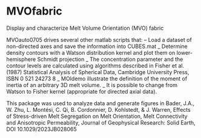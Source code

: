 # MVOfabric
 Display and characterize Melt Volume Orientation (MVO) fabric

 MVOauto0705 drives several other matlab scripts that:
 – Load a dataset of non-directed axes and save the information into CUBES.mat
 _ Determine density contours with a Watson distribution kernel and plot them on lower-hemisphere Schmidt projection
         _ The concentration parameter and the contour levels are calculated using algorithms described in Fisher et al. (1987) Statistical Analysis of Spherical Data, Cambridge University Press, ISBN 0 521 24273 8
_ MOIdemo illustrate the definition of the moment of inertia of an arbitrary 3D melt volume.
_ It is possible to change from Watson to Fisher kernel (appropriate for directed axial data).

This package was used to analyze data and generate figures in Bader, J.A., W. Zhu, L. Montési, C. Qi, B. Cordonnier, D. Kohlstedt, & J. Warren, Effects of Stress-driven Melt Segregation on Melt Orientation, Melt Connectivity and Anisotropic Permeability, Journal of Geophysical Research: Solid Earth, DOI 10.1029/2023JB028065
 
